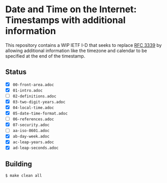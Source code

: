 # Date and Time on the Internet: Timestamps with additional information

This repository contains a WIP IETF I-D that seeks to replace [RFC 3339](https://tools.ietf.org/html/rfc3339)
by allowing additional information like the timezone and calendar to be specified at the end of the timestamp.

## Status

- [X] `00-front-area.adoc`
- [X] `01-intro.adoc`
- [ ] `02-definitions.adoc`
- [X] `03-two-digit-years.adoc`
- [X] `04-local-time.adoc`
- [X] `05-date-time-format.adoc`
- [ ] `06-references.adoc`
- [X] `07-security.adoc`
- [ ] `aa-iso-8601.adoc`
- [X] `ab-day-week.adoc`
- [X] `ac-leap-years.adoc`
- [X] `ad-leap-seconds.adoc`

## Building

```shell
$ make clean all
```
